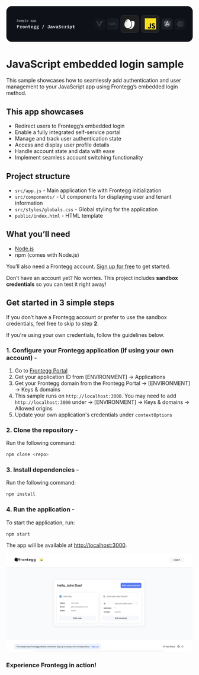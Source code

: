 ![JavaScript Embedded Login Banner](/public/assets/js-banner.png)

# JavaScript embedded login sample

This sample showcases how to seamlessly add authentication and user management to your JavaScript app using Frontegg’s embedded login method.

## This app showcases

- Redirect users to Frontegg’s embedded login
- Enable a fully integrated self-service portal
- Manage and track user authentication state
- Access and display user profile details
- Handle account state and data with ease
- Implement seamless account switching functionality

## Project structure

- `src/app.js` - Main application file with Frontegg initialization
- `src/components/` - UI components for displaying user and tenant information
- `src/styles/globals.css` - Global styling for the application
- `public/index.html` - HTML template 

## What you’ll need

- [Node.js](https://nodejs.org)
- npm (comes with Node.js)

You’ll also need a Frontegg account. [Sign up for free](https://frontegg-prod.us.frontegg.com/oauth/account/sign-up) to get started.

Don’t have an account yet? No worries. This project includes **sandbox credentials** so you can test it right away!


## Get started in 3 simple steps

If you don’t have a Frontegg account or prefer to use the sandbox credentials, feel free to skip to step **2**.

If you're using your own credentials, follow the guidelines below.

### 1. Configure your Frontegg application (if using your own account) -

1. Go to [Frontegg Portal](https://portal.frontegg.com/)
2. Get your application ID from [ENVIRONMENT] → Applications
3. Get your Frontegg domain from the Frontegg Portal → [ENVIRONMENT] → Keys & domains
4. This sample runs on `http://localhost:3000`. You may need to add `http://localhost:3000` under → [ENVIRONMENT] → Keys & domains → Allowed origins
5. Update your own application's credentials under `contextOptions`

### 2. Clone the repository - 

Run the following command:

```bash
npm clone <repo>
```

### 3. Install dependencies -

Run the following command:

```bash
npm install
```

### 4. Run the application -

To start the application, run:

```bash
npm start
```

The app will be available at [http://localhost:3000](http://localhost:3000).

![JavaScript sample](/public/assets/sample-vanilla.png)

### Experience Frontegg in action!